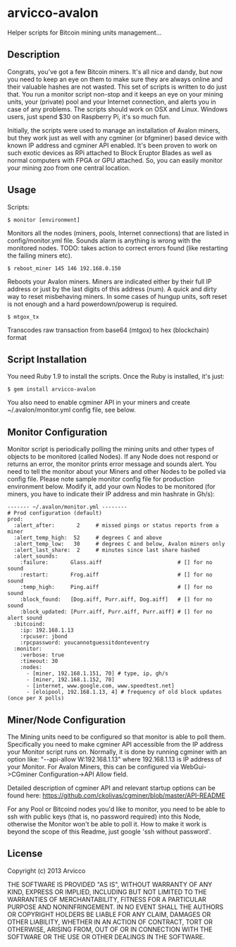 # arvicco-avalon

Helper scripts for Bitcoin mining units management...

## Description

Congrats, you've got a few Bitcoin miners. It's all nice and dandy, but now you need to keep an eye on them to make sure they are always online and their valuable hashes are not wasted. This set of scripts is written to do just that. You run a monitor script non-stop and it keeps an eye on your mining units, your (private) pool and your Internet connection, and alerts you in case of any problems. The scripts should work on OSX and Linux. Windows users, just spend $30 on Raspberry Pi, it's so much fun.

Initially, the scripts were used to manage an installation of Avalon miners, but they work just as well with any cgminer (or bfgminer) based device with known IP address and cgminer API enabled. It's been proven to work on such exotic devices as RPi attached to Block Eruptor Blades as well as normal computers with FPGA or GPU attached. So, you can easily monitor your mining zoo from one central location.

## Usage

Scripts:

    $ monitor [environment]

Monitors all the nodes (miners, pools, Internet connections) that are listed in config/monitor.yml file. Sounds alarm is anything is wrong with the monitored nodes. TODO: takes action to correct errors found (like restarting the failing miners etc).

    $ reboot_miner 145 146 192.168.0.150

Reboots your Avalon miners. Miners are indicated either by their full IP address or just by the last digits of this address (num). A quick and dirty way to reset misbehaving miners. In some cases of hungup units, soft reset is not enough and a hard powerdown/powerup is required.

    $ mtgox_tx

Transcodes raw transaction from base64 (mtgox) to hex (blockchain) format

## Script Installation

You need Ruby 1.9 to install the scripts. Once the Ruby is installed, it's just:

    $ gem install arvicco-avalon

You also need to enable cgminer API in your miners and create ~/.avalon/monitor.yml config file, see below.

## Monitor Configuration

Monitor script is periodically polling the mining units and other types of objects to be monitored (called Nodes). If any Node does not respond or returns an error, the monitor prints error message and sounds alert. You need to tell the monitor about your Miners and other Nodes to be polled via config file. Please note sample monitor config file for production environment below. Modify it, add your own Nodes to be monitored (for miners, you have to indicate their IP address and min hashrate in Gh/s):

    ------- ~/.avalon/monitor.yml --------
    # Prod configuration (default)
    prod:
      :alert_after:       2     # missed pings or status reports from a miner
      :alert_temp_high:  52     # degrees C and above
      :alert_temp_low:   30     # degrees C and below, Avalon miners only
      :alert_last_share:  2     # minutes since last share hashed
      :alert_sounds:
        :failure:       Glass.aiff                        # [] for no sound
        :restart:       Frog.aiff                         # [] for no sound
        :temp_high:     Ping.aiff                         # [] for no sound
        :block_found:   [Dog.aiff, Purr.aiff, Dog.aiff]   # [] for no sound
        :block_updated: [Purr.aiff, Purr.aiff, Purr.aiff] # [] for no alert sound
      :bitcoind:
        :ip: 192.168.1.13
        :rpcuser: jbond
        :rpcpassword: youcannotguessitdonteventry
      :monitor:
        :verbose: true
        :timeout: 30
        :nodes:
          - [miner, 192.168.1.151, 70] # type, ip, gh/s
          - [miner, 192.168.1.152, 70]
          - [internet, www.google.com, www.speedtest.net]
          - [eloipool, 192.168.1.13, 4] # frequency of old block updates (once per X polls)

## Miner/Node Configuration

The Mining units need to be configured so that monitor is able to poll them. Specifically you need to make cgminer API accessible from the IP address your Monitor script runs on. Normally, it is done by running cgminer with an option like: "--api-allow W:192.168.1.13" where 192.168.1.13 is IP address of your Monitor. For Avalon Miners, this can be configured via WebGui->CGminer Configuration->API Allow field.

Detailed description of cgminer API and relevant startup options can be found here:
https://github.com/ckolivas/cgminer/blob/master/API-README

For any Pool or Bitcoind nodes you'd like to monitor, you need to be able to ssh with public keys (that is, no password required) into this Node, otherwise the Monitor won't be able to poll it. How to make it work is beyond the scope of this Readme, just google 'ssh without password'.

## License

Copyright (c) 2013 Arvicco

THE SOFTWARE IS PROVIDED "AS IS", WITHOUT WARRANTY OF ANY KIND,
EXPRESS OR IMPLIED, INCLUDING BUT NOT LIMITED TO THE WARRANTIES OF
MERCHANTABILITY, FITNESS FOR A PARTICULAR PURPOSE AND
NONINFRINGEMENT. IN NO EVENT SHALL THE AUTHORS OR COPYRIGHT HOLDERS BE
LIABLE FOR ANY CLAIM, DAMAGES OR OTHER LIABILITY, WHETHER IN AN ACTION
OF CONTRACT, TORT OR OTHERWISE, ARISING FROM, OUT OF OR IN CONNECTION
WITH THE SOFTWARE OR THE USE OR OTHER DEALINGS IN THE SOFTWARE.
